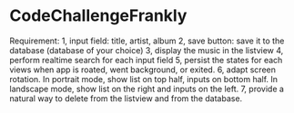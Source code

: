 # CodeChallengeFrankly

Requirement:
1, input field: title, artist, album
2, save button: save it to the database (database of your choice)
3, display the music in the listview
4, perform realtime search for each input field
5, persist the states for each views when app is roated, went background, or exited.
6, adapt screen rotation. In portrait mode, show list on top half, inputs on bottom half. In landscape mode, show list on the right and inputs on the left.
7, provide a natural way to delete from the listview and from the database.

